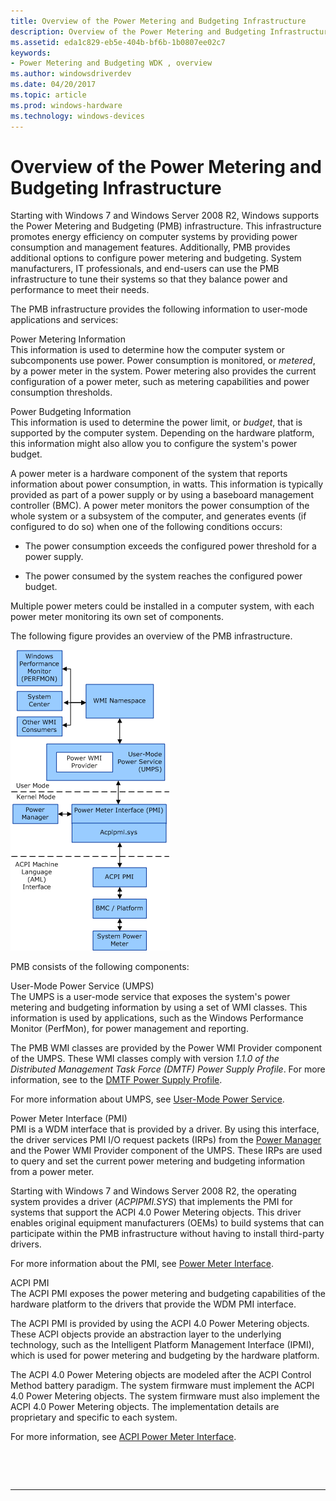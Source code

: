 ```yaml
---
title: Overview of the Power Metering and Budgeting Infrastructure
description: Overview of the Power Metering and Budgeting Infrastructure
ms.assetid: eda1c829-eb5e-404b-bf6b-1b0807ee02c7
keywords:
- Power Metering and Budgeting WDK , overview
ms.author: windowsdriverdev
ms.date: 04/20/2017
ms.topic: article
ms.prod: windows-hardware
ms.technology: windows-devices
---
```


# Overview of the Power Metering and Budgeting Infrastructure


Starting with Windows 7 and Windows Server 2008 R2, Windows supports the Power Metering and Budgeting (PMB) infrastructure. This infrastructure promotes energy efficiency on computer systems by providing power consumption and management features. Additionally, PMB provides additional options to configure power metering and budgeting. System manufacturers, IT professionals, and end-users can use the PMB infrastructure to tune their systems so that they balance power and performance to meet their needs.

The PMB infrastructure provides the following information to user-mode applications and services:

<span id="Power_Metering_Information"></span><span id="power_metering_information"></span><span id="POWER_METERING_INFORMATION"></span>Power Metering Information  
This information is used to determine how the computer system or subcomponents use power. Power consumption is monitored, or *metered*, by a power meter in the system. Power metering also provides the current configuration of a power meter, such as metering capabilities and power consumption thresholds.

<span id="Power_Budgeting_Information"></span><span id="power_budgeting_information"></span><span id="POWER_BUDGETING_INFORMATION"></span>Power Budgeting Information  
This information is used to determine the power limit, or *budget*, that is supported by the computer system. Depending on the hardware platform, this information might also allow you to configure the system's power budget.

A power meter is a hardware component of the system that reports information about power consumption, in watts. This information is typically provided as part of a power supply or by using a baseboard management controller (BMC). A power meter monitors the power consumption of the whole system or a subsystem of the computer, and generates events (if configured to do so) when one of the following conditions occurs:

-   The power consumption exceeds the configured power threshold for a power supply.

-   The power consumed by the system reaches the configured power budget.

Multiple power meters could be installed in a computer system, with each power meter monitoring its own set of components.

The following figure provides an overview of the PMB infrastructure.

![diagram overview of the power metering and budgeting (pmb) infrastructure ](images/powermeter-1.png)

PMB consists of the following components:

<span id="User-Mode_Power_Service__UMPS_"></span><span id="user-mode_power_service__umps_"></span><span id="USER-MODE_POWER_SERVICE__UMPS_"></span>User-Mode Power Service (UMPS)  
The UMPS is a user-mode service that exposes the system's power metering and budgeting information by using a set of WMI classes. This information is used by applications, such as the Windows Performance Monitor (PerfMon), for power management and reporting.

The PMB WMI classes are provided by the Power WMI Provider component of the UMPS. These WMI classes comply with version *1.1.0 of the Distributed Management Task Force (DMTF) Power Supply Profile*. For more information, see to the [DMTF Power Supply Profile](http://go.microsoft.com/fwlink/p/?linkid=145048).

For more information about UMPS, see [User-Mode Power Service](user-mode-power-service.md).

<span id="Power_Meter_Interface__PMI__"></span><span id="power_meter_interface__pmi__"></span><span id="POWER_METER_INTERFACE__PMI__"></span>Power Meter Interface (PMI)   
PMI is a WDM interface that is provided by a driver. By using this interface, the driver services PMI I/O request packets (IRPs) from the [Power Manager](https://msdn.microsoft.com/library/windows/hardware/ff559829) and the Power WMI Provider component of the UMPS. These IRPs are used to query and set the current power metering and budgeting information from a power meter.

Starting with Windows 7 and Windows Server 2008 R2, the operating system provides a driver (*ACPIPMI.SYS*) that implements the PMI for systems that support the ACPI 4.0 Power Metering objects. This driver enables original equipment manufacturers (OEMs) to build systems that can participate within the PMB infrastructure without having to install third-party drivers.

For more information about the PMI, see [Power Meter Interface](power-meter-interface.md).

<span id="ACPI_PMI"></span><span id="acpi_pmi"></span>ACPI PMI  
The ACPI PMI exposes the power metering and budgeting capabilities of the hardware platform to the drivers that provide the WDM PMI interface.

The ACPI PMI is provided by using the ACPI 4.0 Power Metering objects. These ACPI objects provide an abstraction layer to the underlying technology, such as the Intelligent Platform Management Interface (IPMI), which is used for power metering and budgeting by the hardware platform.

The ACPI 4.0 Power Metering objects are modeled after the ACPI Control Method battery paradigm. The system firmware must implement the ACPI 4.0 Power Metering objects. The system firmware must also implement the ACPI 4.0 Power Metering objects. The implementation details are proprietary and specific to each system.

For more information, see [ACPI Power Meter Interface](acpi-power-meter-interface.md).

 

 


--------------------


